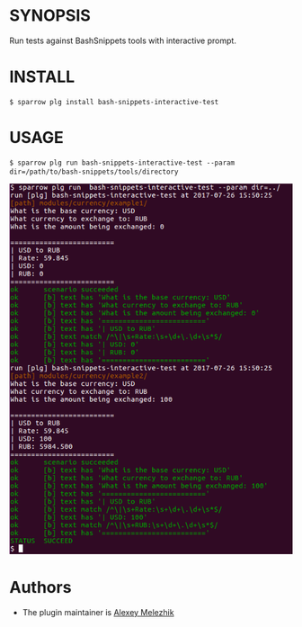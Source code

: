 # SYNOPSIS

Run tests against BashSnippets tools with interactive prompt.

# INSTALL

    $ sparrow plg install bash-snippets-interactive-test

# USAGE

    $ sparrow plg run bash-snippets-interactive-test --param dir=/path/to/bash-snippets/tools/directory


![report](https://raw.githubusercontent.com/melezhik/images/master/report.png)

# Authors

* The plugin maintainer is [Alexey Melezhik](https://github.com/melezhik/)




